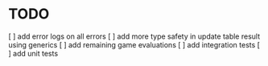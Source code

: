 # TODO

[ ] add error logs on all errors
[ ] add more type safety in update table result using generics
[ ] add remaining game evaluations
[ ] add integration tests
[ ] add unit tests
